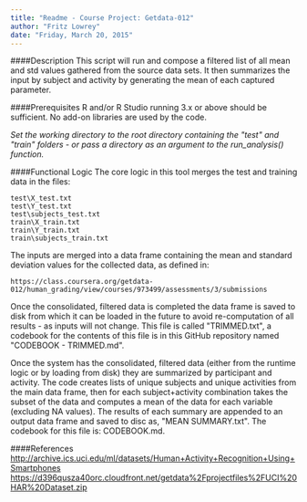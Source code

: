 ```yaml
---
title: "Readme - Course Project: Getdata-012"
author: "Fritz Lowrey"
date: "Friday, March 20, 2015"
---
```


####Description
This script will run and compose a filtered list of all mean and std values gathered from the source data sets. It then summarizes the input by subject and activity by generating the mean of each captured parameter.

####Prerequisites
R and/or R Studio running 3.x or above should be sufficient. No add-on libraries are used by the code.

*Set the working directory to the root directory containing the "test" and "train" folders - or pass a directory as an argument to the run_analysis() function.*

####Functional Logic
The core logic in this tool merges the test and training data in the files:

	test\X_test.txt
	test\Y_test.txt
	test\subjects_test.txt
	train\X_train.txt
	train\Y_train.txt
	train\subjects_train.txt
	
The inputs are merged into a data frame containing the mean and standard deviation values for the collected data, as defined in:

    https://class.coursera.org/getdata-012/human_grading/view/courses/973499/assessments/3/submissions
	
Once the consolidated, filtered data is completed the data frame is saved to disk from which it can be loaded in the future to avoid re-computation of all results - as inputs will not change. This file is called "TRIMMED.txt", a codebook for the contents of this file is in this GitHub repository named "CODEBOOK - TRIMMED.md".

Once the system has the consolidated, filtered data (either from the runtime logic or by loading from disk) they are summarized by participant and activity. The code creates lists of unique subjects and unique activities from the main data frame, then for each subject+activity combination takes the subset of the data and computes a mean of the data for each variable (excluding NA values). The results of each summary are appended to an output data frame and saved to disc as, "MEAN SUMMARY.txt". The codebook for this file is: CODEBOOK.md.

####References
http://archive.ics.uci.edu/ml/datasets/Human+Activity+Recognition+Using+Smartphones 
https://d396qusza40orc.cloudfront.net/getdata%2Fprojectfiles%2FUCI%20HAR%20Dataset.zip 

